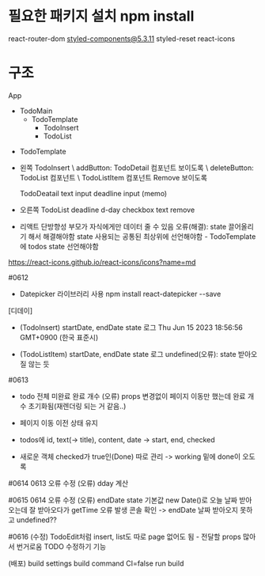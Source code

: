 # 필요한 패키지 설치 npm install
react-router-dom styled-components@5.3.11 styled-reset react-icons

# 구조
App
- TodoMain
  - TodoTemplate
    - TodoInsert
    - TodoList

* TodoTemplate
- 왼쪽
  TodoInsert
  \ addButton: TodoDetail 컴포넌트 보이도록
  \ deleteButton: TodoList 컴포넌트 \ TodoListItem 컴포넌트 Remove 보이도록

  TodoDeatail
  text input
  deadline input
  (memo)

- 오른쪽
  TodoList
    deadline
    d-day
    checkbox
    text
    remove


* 리액트 단방향성 부모가 자식에게만 데이터 줄 수 있음
오류(해결): state 끌어올리기 해서 해결해야함 state 사용되는 공통된 최상위에 선언해야함 - TodoTemplate에 todos state 선언해야함


https://react-icons.github.io/react-icons/icons?name=md

#0612
* Datepicker 라이브러리 사용
npm install react-datepicker --save

[디데이]
- (TodoInsert) startDate, endDate state 로그
Thu Jun 15 2023 18:56:56 GMT+0900 (한국 표준시)

- (TodoListItem) startDate, endDate state 로그
 undefined(오류): state 받아오질 않는 듯

#0613
* todo 전체 미완료 완료 개수
(오류) props 변경없이 페이지 이동만 했는데 완료 개수 초기화됨(재렌더링 되는 거 같음..)

* 페이지 이동 이전 상태 유지
* todos에 id, text(-> title), content, date -> start, end, checked
* 새로운 객체 checked가 true인(Done) 따로 관리 -> working 밑에 done이 오도록

#0614
0613 오류 수정
(오류) dday 계산

#0615
0614 오류 수정
(오류) endDate state 기본값 new Date()로 오늘 날짜 받아오는데 
잘 받아오다가 getTime 오류 발생 콘솔 확인 -> endDate 날짜 받아오지 못하고 undefined??

#0616
(수정)
TodoEdit처럼 insert, list도 따로 page 없어도 됨 - 전달할 props 많아서 번거로움
TODO 수정하기 기능


(배포) build settings
build command CI=false run build